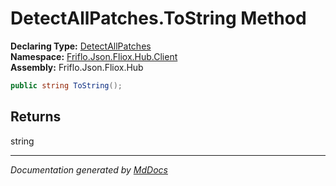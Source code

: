 ﻿<!--  
  <auto-generated>   
    The contents of this file were generated by a tool.  
    Changes to this file may be list if the file is regenerated  
  </auto-generated>   
-->

# DetectAllPatches.ToString Method

**Declaring Type:** [DetectAllPatches](../index.md)  
**Namespace:** [Friflo.Json.Fliox.Hub.Client](../../index.md)  
**Assembly:** Friflo.Json.Fliox.Hub

```csharp
public string ToString();
```

## Returns

string

___

*Documentation generated by [MdDocs](https://github.com/ap0llo/mddocs)*
